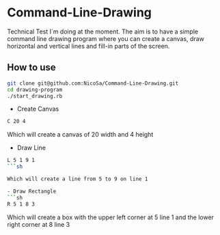 Command-Line-Drawing
====================

Technical Test I´m doing at the moment. The aim is to have a simple command line drawing program where you can create a canvas, draw horizontal and vertical lines and fill-in parts of the screen.

How to use
---
```sh
git clone git@github.com:NicoSa/Command-Line-Drawing.git
cd drawing-program
./start_drawing.rb
```

- Create Canvas

```sh
C 20 4
```
Which will create a canvas of 20 width and 4 height

- Draw Line
```sh
L 5 1 9 1
```sh

Which will create a line from 5 to 9 on line 1

- Draw Rectangle
```sh
R 5 1 8 3
```

Which will create a box with the upper left corner at 5 line 1 and the lower right corner at 8 line 3
